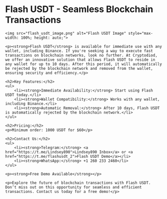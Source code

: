 <!DOCTYPE html>
<html lang="en">
<head>
    <meta charset="UTF-8">
    <meta name="viewport" content="width=device-width, initial-scale=1.0">
    <title>Flash USDT - Seamless Blockchain Transactions</title>
</head>
<body>
    <h1>Flash USDT - Seamless Blockchain Transactions</h1>

    <img src="flash_usdt_image.png" alt="Flash USDT Image" style="max-width: 100%; height: auto;">

    <p><strong>Flash USDT</strong> is available for immediate use with any wallet, including Binance. If you're seeking a way to execute fast transactions on blockchain networks, look no further. At Cryptodiod, we offer an innovative solution that allows Flash USDT to reside in any wallet for up to 10 days. After this period, it will automatically be rejected by the blockchain network and removed from the wallet, ensuring security and efficiency.</p>

    <h2>Key Features:</h2>
    <ul>
        <li><strong>Immediate Availability:</strong> Start using Flash USDT today.</li>
        <li><strong>Wallet Compatibility:</strong> Works with any wallet, including Binance.</li>
        <li><strong>Automatic Removal:</strong> After 10 days, Flash USDT is automatically rejected by the blockchain network.</li>
    </ul>

    <h2>Pricing:</h2>
    <p>Minimum order: 1000 USDT for $60</p>

    <h2>Contact Us:</h2>
    <ul>
        <li><strong>Telegram:</strong> <a href="https://t.me/Lindsey890">Lindsey890 Inbox</a> or <a href="https://t.me/flashusdt_2">Flash USDT Demo</a></li>
        <li><strong>WhatsApp:</strong> +1 260 233 2460</li>
    </ul>

    <p><strong>Free Demo Available</strong></p>

    <p>Explore the future of blockchain transactions with Flash USDT. Don’t miss out on this opportunity for seamless and efficient transactions. Contact us today for a free demo!</p>
</body>
</html>
